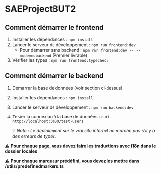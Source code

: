 # SAEProjectBUT2

## Comment démarrer le frontend

1. Installer les dépendances : `npm install`
2. Lancer le serveur de développement : `npm run frontend:dev`
   - Pour démarrer sans backend : `npm run frontend:dev -- --mode=nobackend` (Premier livrable)
3. Vérifier les types : `npm run frontend:typecheck`

## Comment démarrer le backend

1. Démarrer la base de données (voir section ci-dessus)
2. Installer les dépendances : `npm install`
3. Lancer le serveur de développement : `npm run backend:dev`
4. Tester la connexion à la base de données : `curl http://localhost:3000/test-users`

   💡 *Note : Le déploiement sur le vrai site internet ne marche pas s'il y a des erreurs de types.*

⚠️ **Pour chaque page, vous devez faire les traductions avec i18n dans le dossier locales**

⚠️ **Pour chaque marqueur prédéfini, vous devez les mettre dans /utils/predefinedmarkers.ts**
